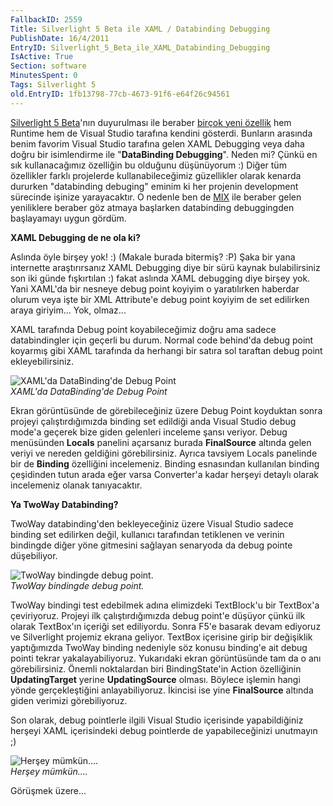 ```yaml
---
FallbackID: 2559
Title: Silverlight 5 Beta ile XAML / Databinding Debugging
PublishDate: 16/4/2011
EntryID: Silverlight_5_Beta_ile_XAML_Databinding_Debugging
IsActive: True
Section: software
MinutesSpent: 0
Tags: Silverlight 5
old.EntryID: 1fb13798-77cb-4673-91f6-e64f26c94561
---
```

[Silverlight 5 Beta](http://www.microsoft.com/silverlight/future/)'nın
duyurulması ile beraber [birçok yeni
özellik](http://daron.yondem.com/tr/post/99736c98-eba4-4182-a4f9-0a108b0782a5)
hem Runtime hem de Visual Studio tarafına kendini gösterdi. Bunların
arasında benim favorim Visual Studio tarafına gelen XAML Debugging veya
daha doğru bir isimlendirme ile "**DataBinding Debugging**". Neden mi?
Çünkü en sık kullanacağımız özelliğin bu olduğunu düşünüyorum :) Diğer
tüm özellikler farklı projelerde kullanabileceğimiz güzellikler olarak
kenarda dururken "databinding debuging" eminim ki her projenin
development sürecinde işinize yarayacaktır. O nedenle ben de
[MIX](http://daron.yondem.com/tr/post/99736c98-eba4-4182-a4f9-0a108b0782a5)
ile beraber gelen yeniliklere beraber göz atmaya başlarken databinding
debuggingden başlayamayı uygun gördüm.

**XAML Debugging de ne ola ki?**

Aslında öyle birşey yok! :) (Makale burada bitermiş? :P) Şaka bir yana
internette araştırırsanız XAML Debugging diye bir sürü kaynak
bulabilirsiniz son iki günde fışkırtılan :) fakat aslında XAML debugging
diye birşey yok. Yani XAML'da bir nesneye debug point koyiyim o
yaratılırken haberdar olurum veya işte bir XML Attribute'e debug point
koyiyim de set edilirken araya giriyim... Yok, olmaz...

XAML tarafında Debug point koyabileceğimiz doğru ama sadece
databindingler için geçerli bu durum. Normal code behind'da debug point
koyarmış gibi XAML tarafında da herhangi bir satıra sol taraftan debug
point ekleyebilirsiniz.

![XAML'da DataBinding'de Debug
Point](http://cdn.daron.yondem.com/assets/2559/15042011_1.png)\
*XAML'da DataBinding'de Debug Point*

Ekran görüntüsünde de görebileceğiniz üzere Debug Point koyduktan sonra
projeyi çalıştırdığımızda binding set edildiği anda Visual Studio debug
mode'a geçerek bize giden gelenleri inceleme şansı veriyor. Debug
menüsünden **Locals** panelini açarsanız burada **FinalSource** altında
gelen veriyi ve nereden geldiğini görebilirsiniz. Ayrıca tavsiyem Locals
panelinde bir de **Binding** özelliğini incelemeniz. Binding esnasından
kullanılan binding çeşidinden tutun arada eğer varsa Converter'a kadar
herşeyi detaylı olarak incelemeniz olanak tanıyacaktır.

**Ya TwoWay Databinding?**

TwoWay databinding'den bekleyeceğiniz üzere Visual Studio sadece binding
set edilirken değil, kullanıcı tarafından tetiklenen ve verinin
bindingde diğer yöne gitmesini sağlayan senaryoda da debug pointe
düşebiliyor.

![TwoWay bindingde debug
point.](http://cdn.daron.yondem.com/assets/2559/15042011_2.png)\
*TwoWay bindingde debug point.*

TwoWay bindingi test edebilmek adına elimizdeki TextBlock'u bir
TextBox'a çeviriyoruz. Projeyi ilk çalıştırdığımızda debug point'e
düşüyor çünkü ilk olarak TextBox'ın içeriği set ediliyordu. Sonra F5'e
basarak devam ediyoruz ve Silverlight projemiz ekrana geliyor. TextBox
içerisine girip bir değişiklik yaptığımızda TwoWay binding nedeniyle söz
konusu binding'e ait debug pointi tekrar yakalayabiliyoruz. Yukarıdaki
ekran görüntüsünde tam da o anı görebilirsiniz. Önemli noktalardan biri
BindingState'in Action özelliğinin **UpdatingTarget** yerine
**UpdatingSource** olması. Böylece işlemin hangi yönde gerçekleştiğini
anlayabiliyoruz. İkincisi ise yine **FinalSource** altında giden
verimizi görebiliyoruz.

Son olarak, debug pointlerle ilgili Visual Studio içerisinde
yapabildiğiniz herşeyi XAML içerisindeki debug pointlerde de
yapabileceğinizi unutmayın ;)

![Herşey
mümkün....](http://cdn.daron.yondem.com/assets/2559/15042011_3.png)\
*Herşey mümkün....*

Görüşmek üzere...


